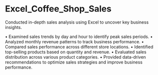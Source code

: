 # Excel_Coffee_Shop_Sales
Conducted in-depth sales analysis using Excel to uncover key business insights.

•	Examined sales trends by day and hour to identify peak sales periods.
•	Analyzed monthly revenue patterns to track business performance.
•	Compared sales performance across different store locations.
•	Identified top-selling products based on quantity and revenue.
•	Evaluated sales distribution across various product categories.
•	Provided data-driven recommendations to optimize sales strategies and improve business performance. 


